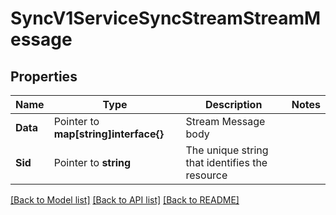 # SyncV1ServiceSyncStreamStreamMessage

## Properties
Name | Type | Description | Notes
------------ | ------------- | ------------- | -------------
**Data** | Pointer to **map[string]interface{}** | Stream Message body |
**Sid** | Pointer to **string** | The unique string that identifies the resource |

[[Back to Model list]](../README.md#documentation-for-models) [[Back to API list]](../README.md#documentation-for-api-endpoints) [[Back to README]](../README.md)


